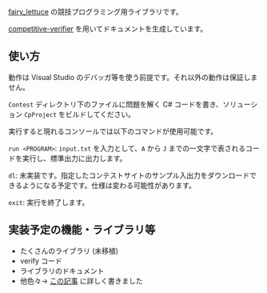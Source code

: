 [fairy_lettuce](https://atcoder.jp/users/fairy_lettuce) の競技プログラミング用ライブラリです。

[competitive-verifier](https://github.com/competitive-verifier/competitive-verifier) を用いてドキュメントを生成しています。

## 使い方

動作は Visual Studio のデバッガ等を使う前提です。それ以外の動作は保証しません。

`Contest` ディレクトリ下のファイルに問題を解く C# コードを書き、ソリューション `CpProject` をビルドしてください。

実行すると現れるコンソールでは以下のコマンドが使用可能です。

`run <PROGRAM>`: `input.txt` を入力として、`A` から `J` までの一文字で表されるコードを実行し、標準出力に出力します。

`dl`: 未実装です。指定したコンテストサイトのサンプル入出力をダウンロードできるようになる予定です。仕様は変わる可能性があります。

`exit`: 実行を終了します。

## 実装予定の機能・ライブラリ等

- たくさんのライブラリ (未移植)
- verify コード
- ライブラリのドキュメント
- 他色々→ <a href="{{ site.baseurl }}/library-dev-milestone">この記事</a> に詳しく書きました
